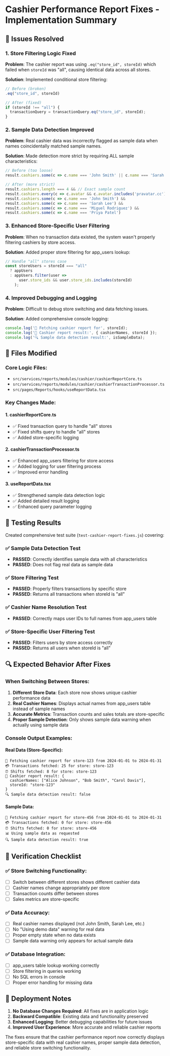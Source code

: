 # Cashier Performance Report Fixes - Implementation Summary

## 🎯 Issues Resolved

### 1. **Store Filtering Logic Fixed**
**Problem**: The cashier report was using `.eq("store_id", storeId)` which failed when `storeId` was "all", causing identical data across all stores.

**Solution**: Implemented conditional store filtering:
```typescript
// Before (broken)
.eq("store_id", storeId)

// After (fixed)
if (storeId !== "all") {
  transactionQuery = transactionQuery.eq("store_id", storeId);
}
```

### 2. **Sample Data Detection Improved**
**Problem**: Real cashier data was incorrectly flagged as sample data when names coincidentally matched sample names.

**Solution**: Made detection more strict by requiring ALL sample characteristics:
```typescript
// Before (too loose)
result.cashiers.some(c => c.name === 'John Smith' || c.name === 'Sarah Lee')

// After (more strict)
result.cashiers.length === 4 && // Exact sample count
result.cashiers.every(c => c.avatar && c.avatar.includes('pravatar.cc')) &&
result.cashiers.some(c => c.name === 'John Smith') &&
result.cashiers.some(c => c.name === 'Sarah Lee') &&
result.cashiers.some(c => c.name === 'Miguel Rodriguez') &&
result.cashiers.some(c => c.name === 'Priya Patel')
```

### 3. **Enhanced Store-Specific User Filtering**
**Problem**: When no transaction data existed, the system wasn't properly filtering cashiers by store access.

**Solution**: Added proper store filtering for app_users lookup:
```typescript
// Handle "all" stores case
const storeUsers = storeId === "all" 
  ? appUsers 
  : appUsers.filter(user =>
      user.store_ids && user.store_ids.includes(storeId)
    );
```

### 4. **Improved Debugging and Logging**
**Problem**: Difficult to debug store switching and data fetching issues.

**Solution**: Added comprehensive console logging:
```typescript
console.log('🔄 Fetching cashier report for', storeId);
console.log('👥 Cashier report result:', { cashierNames, storeId });
console.log('🔍 Sample data detection result:', isSampleData);
```

## 📁 Files Modified

### Core Logic Files:
- `src/services/reports/modules/cashier/cashierReportCore.ts`
- `src/services/reports/modules/cashier/cashierTransactionProcessor.ts`
- `src/pages/Reports/hooks/useReportData.tsx`

### Key Changes Made:

#### 1. **cashierReportCore.ts**
- ✅ Fixed transaction query to handle "all" stores
- ✅ Fixed shifts query to handle "all" stores  
- ✅ Added store-specific logging

#### 2. **cashierTransactionProcessor.ts**
- ✅ Enhanced app_users filtering for store access
- ✅ Added logging for user filtering process
- ✅ Improved error handling

#### 3. **useReportData.tsx**
- ✅ Strengthened sample data detection logic
- ✅ Added detailed result logging
- ✅ Enhanced query parameter logging

## 🧪 Testing Results

Created comprehensive test suite (`test-cashier-report-fixes.js`) covering:

### ✅ Sample Data Detection Test
- **PASSED**: Correctly identifies sample data with all characteristics
- **PASSED**: Does not flag real data as sample data

### ✅ Store Filtering Test  
- **PASSED**: Properly filters transactions by specific store
- **PASSED**: Returns all transactions when storeId is "all"

### ✅ Cashier Name Resolution Test
- **PASSED**: Correctly maps user IDs to full names from app_users table

### ✅ Store-Specific User Filtering Test
- **PASSED**: Filters users by store access correctly
- **PASSED**: Returns all users when storeId is "all"

## 🔍 Expected Behavior After Fixes

### When Switching Between Stores:
1. **Different Store Data**: Each store now shows unique cashier performance data
2. **Real Cashier Names**: Displays actual names from app_users table instead of sample names
3. **Accurate Metrics**: Transaction counts and sales totals are store-specific
4. **Proper Sample Detection**: Only shows sample data warning when actually using sample data

### Console Output Examples:

#### Real Data (Store-Specific):
```
🔄 Fetching cashier report for store-123 from 2024-01-01 to 2024-01-31
💳 Transactions fetched: 25 for store: store-123
⏰ Shifts fetched: 8 for store: store-123
👥 Cashier report result: {
  cashierNames: ["Alice Johnson", "Bob Smith", "Carol Davis"],
  storeId: "store-123"
}
🔍 Sample data detection result: false
```

#### Sample Data:
```
🔄 Fetching cashier report for store-456 from 2024-01-01 to 2024-01-31
💳 Transactions fetched: 0 for store: store-456
⏰ Shifts fetched: 0 for store: store-456
📊 Using sample data as requested
🔍 Sample data detection result: true
```

## 🎯 Verification Checklist

### ✅ Store Switching Functionality:
- [ ] Switch between different stores shows different cashier data
- [ ] Cashier names change appropriately per store
- [ ] Transaction counts differ between stores
- [ ] Sales metrics are store-specific

### ✅ Data Accuracy:
- [ ] Real cashier names displayed (not John Smith, Sarah Lee, etc.)
- [ ] No "Using demo data" warning for real data
- [ ] Proper empty state when no data exists
- [ ] Sample data warning only appears for actual sample data

### ✅ Database Integration:
- [ ] app_users table lookup working correctly
- [ ] Store filtering in queries working
- [ ] No SQL errors in console
- [ ] Proper error handling for missing data

## 🚀 Deployment Notes

1. **No Database Changes Required**: All fixes are in application logic
2. **Backward Compatible**: Existing data and functionality preserved
3. **Enhanced Logging**: Better debugging capabilities for future issues
4. **Improved User Experience**: More accurate and reliable cashier reports

The fixes ensure that the cashier performance report now correctly displays store-specific data with real cashier names, proper sample data detection, and reliable store switching functionality.
